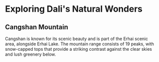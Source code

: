 # Exploring Dali's Natural Wonders

## Cangshan Mountain

Cangshan is known for its scenic beauty and is part of the Erhai scenic area, alongside Erhai Lake. The mountain range consists of 19 peaks, with snow-capped tops that provide a striking contrast against the clear skies and lush greenery below.